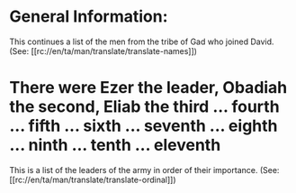 # General Information:

This continues a list of the men from the tribe of Gad who joined David. (See: [[rc://en/ta/man/translate/translate-names]])

# There were Ezer the leader, Obadiah the second, Eliab the third ... fourth ... fifth ... sixth ... seventh ... eighth ... ninth ... tenth ... eleventh

This is a list of the leaders of the army in order of their importance. (See: [[rc://en/ta/man/translate/translate-ordinal]])

